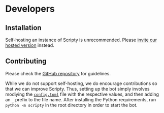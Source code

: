 # Developers

## **Installation**

Self-hosting an instance of Scripty is unrecommended. Please [invite our hosted version](https://discord.com/api/oauth2/authorize?client_id=883496337616822302&permissions=8&scope=bot%20applications.commands) instead.

## **Contributing**

Please check the [GitHub repository](https://github.com/scriptydev/scripty-v1a6) for guidelines.

While we do not support self-hosting, we do encourage contributions so that we can improve Scripty. Thus, setting up the bot simply involves modiying the [`config.toml`](https://github.com/scriptydev/scripty-v1a6/blob/c31ee1d63d1475bbd8cd764e02c31ca08934755b/config.toml) file with the respective values, and then adding an `_` prefix to the file name. After installing the Python requirements, run `python -m scripty` in the root directory in order to start the bot.
